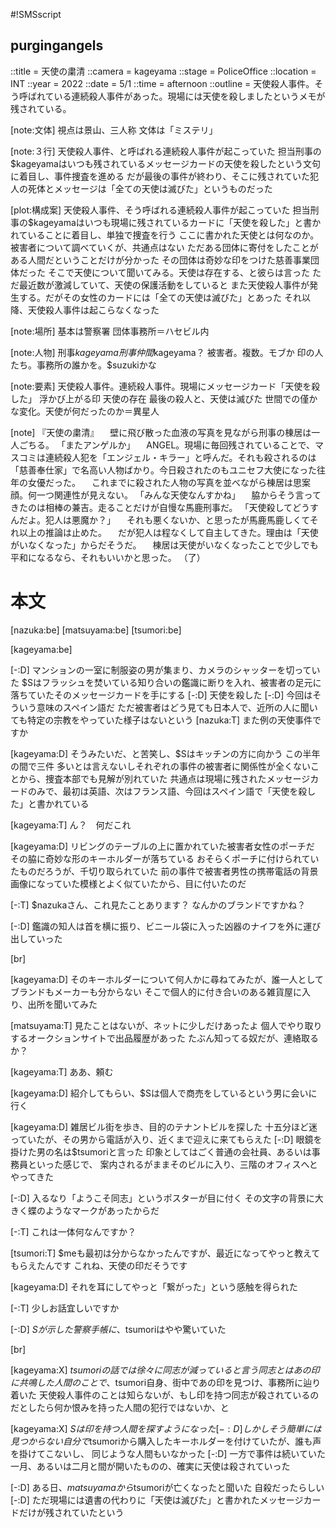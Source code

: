 #!SMSscript

## purgingangels

::title = 天使の粛清
::camera = kageyama
::stage = PoliceOffice
::location = INT
::year = 2022
::date = 5/1
::time = afternoon
::outline = 天使殺人事件。そう呼ばれている連続殺人事件があった。現場には天使を殺しましたというメモが残されている。

[note:文体]
視点は景山、三人称
文体は「ミステリ」

[note:３行]
天使殺人事件、と呼ばれる連続殺人事件が起こっていた
担当刑事の$kageyamaはいつも残されているメッセージカードの天使を殺したという文句に着目し、事件捜査を進める
だが最後の事件が終わり、そこに残されていた犯人の死体とメッセージは「全ての天使は滅びた」というものだった

[plot:構成案]
天使殺人事件、そう呼ばれる連続殺人事件が起こっていた
担当刑事の$kageyamaはいつも現場に残されているカードに「天使を殺した」と書かれていることに着目し、単独で捜査を行う
ここに書かれた天使とは何なのか。被害者について調べていくが、共通点はない
ただある団体に寄付をしたことがある人間だということだけが分かった
その団体は奇妙な印をつけた慈善事業団体だった
そこで天使について聞いてみる。天使は存在する、と彼らは言った
ただ最近数が激減していて、天使の保護活動をしていると
また天使殺人事件が発生する。だがその女性のカードには「全ての天使は滅びた」とあった
それ以降、天使殺人事件は起こらなくなった

[note:場所]
基本は警察署
団体事務所＝ハセビル内

[note:人物]
刑事$kageyama
刑事仲間$kageyama？
被害者。複数。モブか
印の人たち。事務所の誰かを。$suzukiかな

[note:要素]
天使殺人事件。連続殺人事件。現場にメッセージカード「天使を殺した」
浮かび上がる印
天使の存在
最後の殺人と、天使は滅びた
世間での僅かな変化。天使が何だったのか＝異星人

[note]
『天使の粛清』
　壁に飛び散った血液の写真を見ながら刑事の棟居は一人ごちる。
「またアンゲルか」
　ANGEL。現場に毎回残されていることで、マスコミは連続殺人犯を「エンジェル・キラー」と呼んだ。それも殺されるのは「慈善奉仕家」で名高い人物ばかり。今日殺されたのもユニセフ大使になった往年の女優だった。
　これまでに殺された人物の写真を並べながら棟居は思案顔。何一つ関連性が見えない。
「みんな天使なんすかね」
　脇からそう言ってきたのは相棒の兼吉。走ることだけが自慢な馬鹿刑事だ。
「天使殺してどうすんだよ。犯人は悪魔か？」
　それも悪くないか、と思ったが馬鹿馬鹿しくてそれ以上の推論は止めた。
　だが犯人は程なくして自主してきた。理由は「天使がいなくなった」からだそうだ。
　棟居は天使がいなくなったことで少しでも平和になるなら、それもいいかと思った。
（了）


# 本文

[nazuka:be]
[matsuyama:be]
[tsumori:be]

[kageyama:be]

[-:D]
マンションの一室に制服姿の男が集まり、カメラのシャッターを切っていた
$Sはフラッシュを焚いている知り合いの鑑識に断りを入れ、被害者の足元に落ちていたそのメッセージカードを手にする
[-:D]
天使を殺した
[-:D]
今回はそういう意味のスペイン語だ
ただ被害者はどう見ても日本人で、近所の人に聞いても特定の宗教をやっていた様子はないという
[nazuka:T]
また例の天使事件ですか

[kageyama:D]
そうみたいだ、と苦笑し、$Sはキッチンの方に向かう
この半年の間で三件
多いとは言えないしそれぞれの事件の被害者に関係性が全くないことから、捜査本部でも見解が別れていた
共通点は現場に残されたメッセージカードのみで、最初は英語、次はフランス語、今回はスペイン語で「天使を殺した」と書かれている

[kageyama:T]
ん？　何だこれ

[kageyama:D]
リビングのテーブルの上に置かれていた被害者女性のポーチだ
その脇に奇妙な形のキーホルダーが落ちている
おそらくポーチに付けられていたものだろうが、千切り取られていた
前の事件で被害者男性の携帯電話の背景画像になっていた模様とよく似ていたから、目に付いたのだ

[-:T]
$nazukaさん、これ見たことあります？
なんかのブランドですかね？

[-:D]
鑑識の知人は首を横に振り、ビニール袋に入った凶器のナイフを外に運び出していった

[br]

[kageyama:D]
そのキーホルダーについて何人かに尋ねてみたが、誰一人としてブランドもメーカーも分からない
そこで個人的に付き合いのある雑貨屋に入り、出所を聞いてみた

[matsuyama:T]
見たことはないが、ネットに少しだけあったよ
個人でやり取りするオークションサイトで出品履歴があった
たぶん知ってる奴だが、連絡取るか？

[kageyama:T]
ああ、頼む

[kageyama:D]
紹介してもらい、$Sは個人で商売をしているという男に会いに行く

[kageyama:D]
雑居ビル街を歩き、目的のテナントビルを探した
十五分ほど迷っていたが、その男から電話が入り、近くまで迎えに来てもらえた
[-:D]
眼鏡を掛けた男の名は$tsumoriと言った
印象としてはごく普通の会社員、あるいは事務員といった感じで、
案内されるがままそのビルに入り、三階のオフィスへとやってきた

[-:D]
入るなり「ようこそ同志」というポスターが目に付く
その文字の背景に大きく蝶のようなマークがあったからだ

[-:T]
これは一体何なんですか？

[tsumori:T]
$meも最初は分からなかったんですが、最近になってやっと教えてもらえたんです
これね、天使の印だそうです

[kageyama:D]
それを耳にしてやっと「繋がった」という感触を得られた

[-:T]
少しお話宜しいですか

[-:D]
$Sが示した警察手帳に、$tsumoriはやや驚いていた

[br]

[kageyama:X]
$tsumoriの話では徐々に同志が減っていると言う
同志とはあの印に共鳴した人間のことで、$tsumori自身、街中であの印を見つけ、事務所に辿り着いた
天使殺人事件のことは知らないが、もし印を持つ同志が殺されているのだとしたら何か恨みを持った人間の犯行ではないか、と

[kageyama:X]
$Sは印を持つ人間を探すようになった
[-:D]
しかしそう簡単には見つからない
自分で$tsumoriから購入したキーホルダーを付けていたが、誰も声を掛けてこないし、
同じような人間もいなかった
[-:D]
一方で事件は続いていた
一月、あるいは二月と間が開いたものの、確実に天使は殺されていった

[-:D]
ある日、$matsuyamaから$tsumoriが亡くなったと聞いた
自殺だったらしい
[-:D]
ただ現場には遺書の代わりに「天使は滅びた」と書かれたメッセージカードだけが残されていたという
